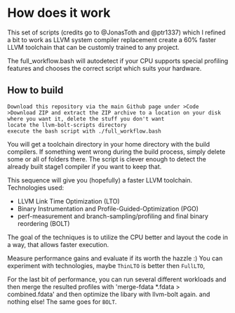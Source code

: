 # How does it work

This set of scripts (credits go to @JonasToth and @ptr1337) which I refined a bit to work as LLVM system compiler replacement create a 60% faster LLVM toolchain that can be customly trained to any project.

The full_workflow.bash will autodetect if your CPU supports special profiling features and chooses the correct script which suits your hardware.

## How to build

    Download this repository via the main Github page under >Code >Download ZIP and extract the ZIP archive to a location on your disk where you want it, delete the stuff you don't want
    locate the llvm-bolt-scripts directory
    execute the bash script with ./full_workflow.bash

You will get a toolchain directory in your home directory with the build compilers. If something went wrong during the build process, simply delete some or all of folders there. The script is clever enough to detect the already built stage1 compiler if you want to keep that.

This sequence will give you (hopefully) a faster LLVM toolchain.
Technologies used:

-   LLVM Link Time Optimization (LTO)
-   Binary Instrumentation and Profile-Guided-Optimization (PGO)
-   perf-measurement and branch-sampling/profiling and final binary reordering (BOLT)

The goal of the techniques is to utilize the CPU better and layout the code in a way, that allows faster execution.

Measure performance gains and evaluate if its worth the hazzle :)
You can experiment with technologies, maybe `ThinLTO` is better then `FullLTO`,

For the last bit of performance, you can run several different workloads and then merge the resulted profiles with 'merge-fdata \*.fdata > combined.fdata' and then optimize the libary with llvm-bolt again.
        and nothing else! The same goes for `BOLT`.
